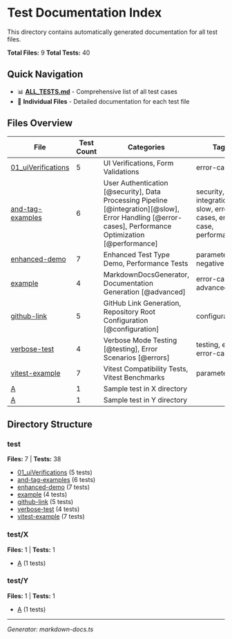 # Test Documentation Index

This directory contains automatically generated documentation for all test files.

**Total Files:** 9
**Total Tests:** 40

## Quick Navigation

- 📊 **[ALL_TESTS.md](ALL_TESTS.md)** - Comprehensive list of all test cases
- 📁 **Individual Files** - Detailed documentation for each test file

## Files Overview

| File | Test Count | Categories | Tags |
|------|------------|------------|------|
| [01_uiVerifications](test/01_uiVerifications.md) | 5 | UI Verifications, Form Validations | error-case |
| [and-tag-examples](test/and-tag-examples.md) | 6 | User Authentication [@security], Data Processing Pipeline [@integration][@slow], Error Handling [@error-cases], Performance Optimization [@performance] | security, integration, slow, error-cases, error-case, performance |
| [enhanced-demo](test/enhanced-demo.md) | 7 | Enhanced Test Type Demo, Performance Tests | parameterized, negative-test |
| [example](test/example.md) | 4 | MarkdownDocsGenerator, Documentation Generation [@advanced] | error-case, advanced |
| [github-link](test/github-link.md) | 5 | GitHub Link Generation, Repository Root Configuration [@configuration] | configuration |
| [verbose-test](test/verbose-test.md) | 4 | Verbose Mode Testing [@testing], Error Scenarios [@errors] | testing, errors, error-case |
| [vitest-example](test/vitest-example.md) | 7 | Vitest Compatibility Tests, Vitest Benchmarks | parameterized |
| [A](test/X/A.md) | 1 | Sample test in X directory |  |
| [A](test/Y/A.md) | 1 | Sample test in Y directory |  |

## Directory Structure

### test

**Files:** 7 | **Tests:** 38

- [01_uiVerifications](test/01_uiVerifications.md) (5 tests)
- [and-tag-examples](test/and-tag-examples.md) (6 tests)
- [enhanced-demo](test/enhanced-demo.md) (7 tests)
- [example](test/example.md) (4 tests)
- [github-link](test/github-link.md) (5 tests)
- [verbose-test](test/verbose-test.md) (4 tests)
- [vitest-example](test/vitest-example.md) (7 tests)

### test/X

**Files:** 1 | **Tests:** 1

- [A](test/X/A.md) (1 tests)

### test/Y

**Files:** 1 | **Tests:** 1

- [A](test/Y/A.md) (1 tests)


---
*Generator: markdown-docs.ts*
